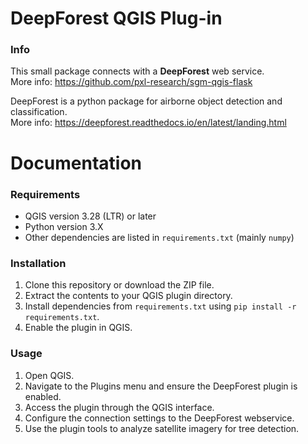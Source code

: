 # DeepForest QGIS Plug-in

### Info

This small package connects with a **DeepForest** web service.  
More info: https://github.com/pxl-research/sgm-qgis-flask

DeepForest is a python package for airborne object detection and classification.  
More info: https://deepforest.readthedocs.io/en/latest/landing.html

# Documentation

### Requirements

- QGIS version 3.28 (LTR) or later
- Python version 3.X
- Other dependencies are listed in `requirements.txt` (mainly `numpy`)

### Installation

1. Clone this repository or download the ZIP file.
2. Extract the contents to your QGIS plugin directory.
3. Install dependencies from `requirements.txt` using `pip install -r requirements.txt`.
4. Enable the plugin in QGIS.

### Usage

1. Open QGIS.
2. Navigate to the Plugins menu and ensure the DeepForest plugin is enabled.
3. Access the plugin through the QGIS interface.
4. Configure the connection settings to the DeepForest webservice.
5. Use the plugin tools to analyze satellite imagery for tree detection.
